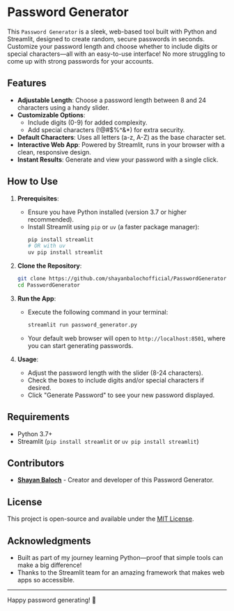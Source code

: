 # Password Generator

This `Password Generator` is a sleek, web-based tool built with Python and Streamlit, designed to create random, secure passwords in seconds. Customize your password length and choose whether to include digits or special characters—all with an easy-to-use interface! No more struggling to come up with strong passwords for your accounts.

## Features

- **Adjustable Length**: Choose a password length between 8 and 24 characters using a handy slider.
- **Customizable Options**:
  - Include digits (0-9) for added complexity.
  - Add special characters (!@#$%^&*) for extra security.
- **Default Characters**: Uses all letters (a-z, A-Z) as the base character set.
- **Interactive Web App**: Powered by Streamlit, runs in your browser with a clean, responsive design.
- **Instant Results**: Generate and view your password with a single click.

## How to Use

1. **Prerequisites**:
   - Ensure you have Python installed (version 3.7 or higher recommended).
   - Install Streamlit using `pip` or `uv` (a faster package manager):
     ```bash
     pip install streamlit
     # OR with uv
     uv pip install streamlit
     ```

2. **Clone the Repository**:
   ```bash
   git clone https://github.com/shayanbalochofficial/PasswordGenerator.git
   cd PasswordGenerator
   ```

3. **Run the App**:
   - Execute the following command in your terminal:
     ```bash
     streamlit run password_generator.py
     ```
   - Your default web browser will open to `http://localhost:8501`, where you can start generating passwords.

4. **Usage**:
   - Adjust the password length with the slider (8-24 characters).
   - Check the boxes to include digits and/or special characters if desired.
   - Click "Generate Password" to see your new password displayed.

## Requirements
- Python 3.7+
- Streamlit (`pip install streamlit` or `uv pip install streamlit`)

## Contributors
- **[Shayan Baloch](https://github.com/shayanbalochofficial)** - Creator and developer of this Password Generator.

## License
This project is open-source and available under the [MIT License](https://opensource.org/licenses/MIT).

## Acknowledgments
- Built as part of my journey learning Python—proof that simple tools can make a big difference!
- Thanks to the Streamlit team for an amazing framework that makes web apps so accessible.

---

Happy password generating! 🚀
